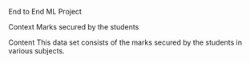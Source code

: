 End to End ML Project


Context
Marks secured by the students

Content
This data set consists of the marks secured by the students in various subjects.

